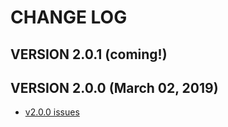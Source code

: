 # CHANGE LOG

## VERSION 2.0.1 (coming!)

## VERSION 2.0.0 (March 02, 2019)
* [v2.0.0 issues](https://github.com/LaSalleSoftware/lsv2-contentformbackend-pkg/milestone/1?closed=1)
